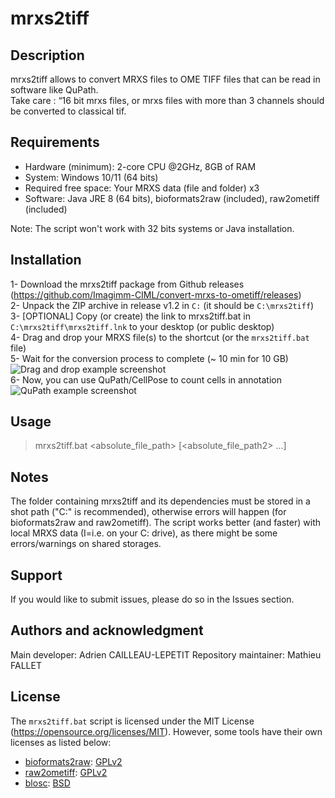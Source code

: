 # mrxs2tiff

## Description
mrxs2tiff allows to convert MRXS files to OME TIFF files that can be read in software like QuPath.  
Take care : “16 bit mrxs files, or mrxs files with more than 3 channels should be converted to classical tif.

## Requirements
 - Hardware (minimum): 2-core CPU @2GHz, 8GB of RAM
 - System: Windows 10/11 (64 bits)
 - Required free space: Your MRXS data (file and folder) x3
 - Software: Java JRE 8 (64 bits), bioformats2raw (included), raw2ometiff (included)

Note: The script won't work with 32 bits systems or Java installation.

## Installation
1- Download the mrxs2tiff package from Github releases (https://github.com/Imagimm-CIML/convert-mrxs-to-ometiff/releases)  
2- Unpack the ZIP archive in release v1.2 in `C:` (it should be `C:\mrxs2tiff`)   
3- [OPTIONAL] Copy (or create) the link to mrxs2tiff.bat in `C:\mrxs2tiff\mrxs2tiff.lnk` to your desktop (or public desktop)  
4- Drag and drop your MRXS file(s) to the shortcut (or the `mrxs2tiff.bat` file)  
5- Wait for the conversion process to complete (~ 10 min for 10 GB)  
![Drag and drop example screenshot](https://user-images.githubusercontent.com/41480459/220156842-83284af8-8742-43a1-b3f9-2b1d74ffd743.jpg)  
6- Now, you can use QuPath/CellPose to count cells in annotation  
![QuPath example screenshot](https://user-images.githubusercontent.com/41480459/220325043-0a3c61a8-b91a-426c-b53b-8f33809234bf.jpg)  

## Usage
> mrxs2tiff.bat <absolute_file_path> [<absolute_file_path2> ...]

## Notes
The folder containing mrxs2tiff and its dependencies must be stored in a shot path ("C:\" is recommended), otherwise errors will happen (for bioformats2raw and raw2ometiff).
The script works better (and faster) with local MRXS data (I=i.e. on your C: drive), as there might be some errors/warnings on shared storages.

## Support
If you would like to submit issues, please do so in the Issues section.

## Authors and acknowledgment
Main developer: Adrien CAILLEAU-LEPETIT
Repository maintainer: Mathieu FALLET

## License
The `mrxs2tiff.bat` script is licensed under the MIT License (https://opensource.org/licenses/MIT).
However, some tools have their own licenses as listed below:
 - [bioformats2raw](https://github.com/glencoesoftware/bioformats2raw): [GPLv2](https://github.com/glencoesoftware/bioformats2raw/blob/master/LICENSE.txt)
 - [raw2ometiff](https://github.com/glencoesoftware/raw2ometiff): [GPLv2](https://github.com/glencoesoftware/raw2ometiff/blob/master/LICENSE.txt)
 - [blosc](https://github.com/Blosc/c-blosc): [BSD](https://github.com/Blosc/c-blosc/blob/main/LICENSE.txt)


